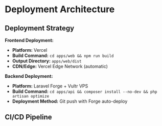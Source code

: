 # Deployment Architecture

## Deployment Strategy

**Frontend Deployment:**

- **Platform:** Vercel
- **Build Command:** `cd apps/web && npm run build`
- **Output Directory:** `apps/web/dist`
- **CDN/Edge:** Vercel Edge Network (automatic)

**Backend Deployment:**

- **Platform:** Laravel Forge + Vultr VPS
- **Build Command:** `cd apps/api && composer install --no-dev && php artisan optimize`
- **Deployment Method:** Git push with Forge auto-deploy

## CI/CD Pipeline

```yaml

```
